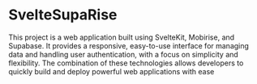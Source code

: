 # SvelteSupaRise
This project is a web application built using SvelteKit, Mobirise, and Supabase. It provides a responsive, easy-to-use interface for managing data and handling user authentication, with a focus on simplicity and flexibility. The combination of these technologies allows developers to quickly build and deploy powerful web applications with ease
